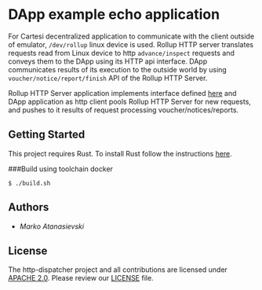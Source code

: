 # DApp example echo application

For Cartesi decentralized application to communicate with the client outside of emulator, `/dev/rollup` linux device is used. Rollup HTTP server translates requests read from Linux device to http `advance/inspect` requests and conveys them to the DApp using its HTTP api interface. DApp communicates results of its execution to the outside world by using `voucher/notice/report/finish` API of the Rollup HTTP Server.

Rollup HTTP Server application implements interface defined [here](https://github.com/cartesi/rollups/blob/develop/openapi/rollup.yaml) and DApp application as http client pools Rollup HTTP Server for new requests, and pushes to it results of request processing voucher/notices/reports.  


## Getting Started
This project requires Rust.
To install Rust follow the instructions [here](https://www.rust-lang.org/tools/install).

###Build using toolchain docker
```shell
$ ./build.sh
```

## Authors

* *Marko Atanasievski*

## License

The http-dispatcher project and all contributions are licensed under
[APACHE 2.0](https://www.apache.org/licenses/LICENSE-2.0). Please review our [LICENSE](LICENSE) file.